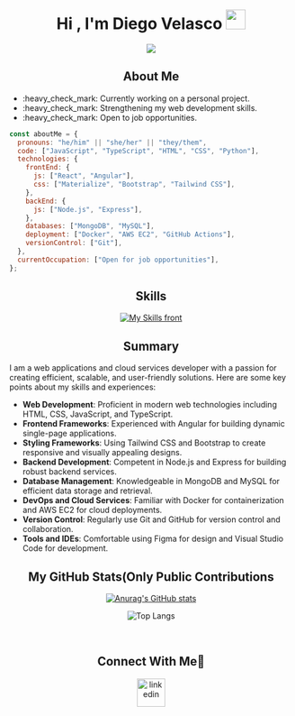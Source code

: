 <h1 align="center"><b>Hi , I'm Diego Velasco </b><img src="https://media.giphy.com/media/hvRJCLFzcasrR4ia7z/giphy.gif" width="35"></h1>

<p align="center">
  <a href="https://github.com/DenverCoder1/readme-typing-svg"><img src="https://readme-typing-svg.herokuapp.com?font=Time+New+Roman&color=cyan&size=25&center=true&vCenter=true&width=600&height=100&lines=Diego+Fernando+Velasco..;++;Full-stack-developer,;Computer+Science+Student,;Active+Learner/Researcher,;Love+to+learn+new+stuffs..&hearts"></a>
</p>


<h2 align="center">About Me</h2>

<ul>
  <li> :heavy_check_mark: Currently working on a personal project.</li>
  <li> :heavy_check_mark: Strengthening my web development skills.</li>
  <li> :heavy_check_mark: Open to job opportunities.</li>
</ul>


```javascript
const aboutMe = {
  pronouns: "he/him" || "she/her" || "they/them", 
  code: ["JavaScript", "TypeScript", "HTML", "CSS", "Python"], 
  technologies: {
    frontEnd: {
      js: ["React", "Angular"],
      css: ["Materialize", "Bootstrap", "Tailwind CSS"], 
    },
    backEnd: {
      js: ["Node.js", "Express"],
    },
    databases: ["MongoDB", "MySQL"],
    deployment: ["Docker", "AWS EC2", "GitHub Actions"],
    versionControl: ["Git"], 
  },
  currentOccupation: ["Open for job opportunities"],
};
```
<h2 align="center">Skills</h2>
<div align="center">
  <a href="https://skillicons.dev">
    <img src="https://skillicons.dev/icons?i=html,css,js,ts,angular,bootstrap,tailwind,nodejs,express,mongodb,mysql,docker,aws,git,figma,vscode&perline=8" alt="My Skills front">
  </a>
</div>

<h2 align="center">Summary</h2>

I am a web applications and cloud services developer with a passion for creating efficient, scalable, and user-friendly solutions. Here are some key points about my skills and experiences:

- **Web Development**: Proficient in modern web technologies including HTML, CSS, JavaScript, and TypeScript.
- **Frontend Frameworks**: Experienced with Angular for building dynamic single-page applications.
- **Styling Frameworks**: Using Tailwind CSS and Bootstrap to create responsive and visually appealing designs.
- **Backend Development**: Competent in Node.js and Express for building robust backend services.
- **Database Management**: Knowledgeable in MongoDB and MySQL for efficient data storage and retrieval.
- **DevOps and Cloud Services**: Familiar with Docker for containerization and AWS EC2 for cloud deployments.
- **Version Control**: Regularly use Git and GitHub for version control and collaboration.
- **Tools and IDEs**: Comfortable using Figma for design and Visual Studio Code for development.

<h2 align="center">My GitHub Stats(Only Public Contributions</h2>
 
  <div align="center">
    
   [![Anurag's GitHub stats](https://github-readme-stats.vercel.app/api?username=diegofernandodev&show_icons=true&theme=dark#gh-dark-mode-only)](https://github.com/anuraghazra/github-readme-stats)
   
</div>

<div align="center">
  
![Top Langs](https://github-readme-stats.vercel.app/api/top-langs/?username=diegofernandodev&size_weight=0.5&count_weight=0.5&text_color=daf7dc&bg_color=151515)

</div>

</br>

<h2 align="center">Connect With Me🤝</h2>
<p style="text-align: center;">
  <p align="center">
<a href="https://www.linkedin.com/in/diefer24/" target="blank"><img align="center" src="https://user-images.githubusercontent.com/88904952/234979284-68c11d7f-1acc-4f0c-ac78-044e1037d7b0.png" alt="linkedin" height="50" width="50" /></a>
</p>

